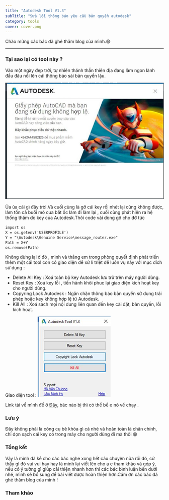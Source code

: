 ```yaml
---
title: "Autodesk Tool V1.3"
subTitle: "Sửa lỗi thông báo yêu cầu bản quyền autodesk"
category: tools
cover: cover.png
---
```


Chào mừng các bác đã ghé thăm blog của mình.😄

---
### Tại sao lại có tool này ?

Vào một ngày đẹp trời, tự nhiên thánh thần thiên địa đang làm ngon lành đầu đâu nổi lên cái thông báo sài bản quyền lậu. 

![](https://github.com/chuong9x/DataBlog/blob/master/AutodeskToolsV1.3/68340972_10219632495829817_9042702193144102912_n-768x563.jpg?raw=true)

Ủa ủa cái gì đây trời.Và cuối cùng là gỡ cái key rồi nhét lại cũng không được, làm tốn cả buổi mò cua bắt ốc làm đi làm lại , cuối cùng phát hiện ra hệ thống thăm dò key của Autodesk.Thôi code vài dòng gỡ cho đỡ tức 

```
import os
X = os.getenv('USERPROFILE')
Y = "\Autodesk\Genuine Service\message_router.exe"
Path = X+Y
os.remove(Path)

```
Không dừng lại ở đó , mình và thằng em trong phòng quyết định phát triển thêm một cái tool con có giao diện để xử lí triệt để luôn vụ này với mục đích sử dụng : 
- Delete All Key : Xoá toàn bộ key Autodesk lưu trữ trên máy người dùng.
- Reset Key : Xoá key lỗi , tiến hành khôi phuc lại giao diện kích hoạt key cho người dùng.
- Copyring Lock Autodesk : Ngăn chặn thông báo bản quyền sử dụng trái phép hoặc key không hợp lệ từ Autodesk.
- Kill All : Xoá sạch mọi nội dung liên quan đến key cài đặt, bản quyền, lỗi kích hoạt.

Giao diện tool :
![](https://github.com/chuong9x/DataBlog/blob/master/AutodeskToolsV1.3/68285419_10219713020122874_6470352159656378368_n.jpg?raw=true)

Link tải về mình để ở [Đây](http://www.mediafire.com/file/at5tjk5qjcjavf8/Autodesk_Tools_V1.3.exe/file), bác nào bị thì có thể bế e nó về chạy .


### Lưu ý 
Đây không phải là công cụ bẻ khóa gì cả nhé và hoàn toàn là chân chính, chỉ dọn sạch cái key có trong máy cho người dùng đi mà thôi 😁

### Tổng kết

Vậy là mình đã kể cho các bác nghe xong hết câu chuyện nữa rồi đó, cứ thấy gì đó vui vui hay hay là mình lại viết lên cho a e tham khảo và góp ý, nếu có ý tưởng gì giúp cải thiện nhanh hơn thì các bác bình luận bên dưới nhé, mình sẽ bổ sung để bài viết được hoàn thiện hơn.Cám ơn các bác đã ghé thăm blog của mình !

### Tham khảo
